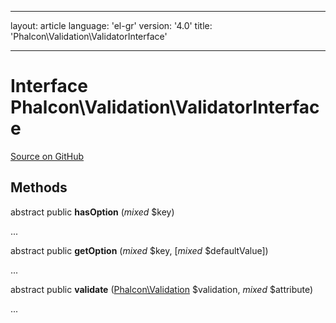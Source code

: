 * * *

layout: article language: 'el-gr' version: '4.0' title: 'Phalcon\Validation\ValidatorInterface'

* * *

# Interface **Phalcon\Validation\ValidatorInterface**

<a href="https://github.com/phalcon/cphalcon/tree/v4.0.0/phalcon/validation/validatorinterface.zep" class="btn btn-default btn-sm">Source on GitHub</a>

## Methods

abstract public **hasOption** (*mixed* $key)

...

abstract public **getOption** (*mixed* $key, [*mixed* $defaultValue])

...

abstract public **validate** ([Phalcon\Validation](/4.0/en/api/Phalcon_Validation) $validation, *mixed* $attribute)

...